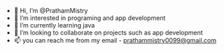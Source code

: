 - 👋 Hi, I’m @PrathamMistry
- 👀 I’m interested in programing and app development 
- 🌱 I’m currently learning java 
- 💞️ I’m looking to collaborate on projects such as app development
- 📫 you can reach me from my email - prathammistry0099@gmail.com

<!---
PrathamMistry/PrathamMistry is a ✨ special ✨ repository because its `README.md` (this file) appears on your GitHub profile.
You can click the Preview link to take a look at your changes.
--->
